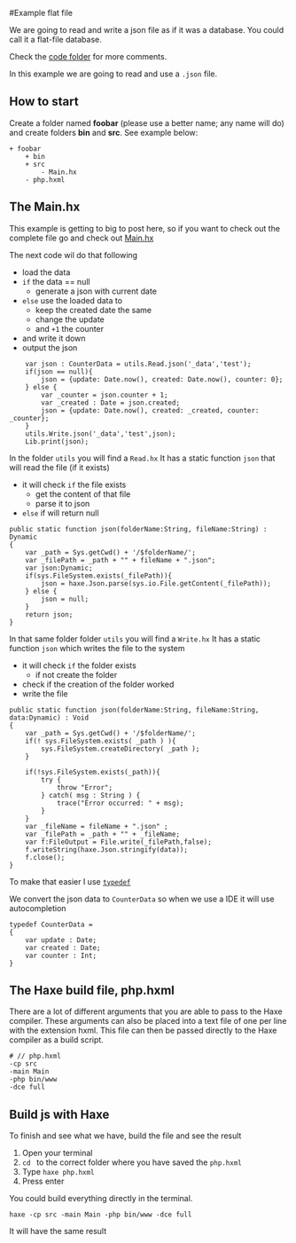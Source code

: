 #Example flat file

We are going to read and write a json file as if it was a database.
You could call it a flat-file database.

Check the [code folder](https://github.com/MatthijsKamstra/haxephp/tree/master/09flatfile/code) for more comments.

In this example we are going to read and use a `.json` file.



## How to start

Create a folder named **foobar** (please use a better name; any name will do) and create folders **bin** and **src**.
See example below:

```
+ foobar
	+ bin
	+ src
		- Main.hx
	- php.hxml
```



## The Main.hx

This example is getting to big to post here, so if you want to check out the complete file go and check out [Main.hx](https://github.com/MatthijsKamstra/haxephp/tree/master/09flatfile/code/Main.hx) 


The next code wil do that following

- load the data
- `if` the data == null
	- generate a json with current date
- `else` use the loaded data to 
	- keep the created date the same
	- change the update
	- and `+1` the counter
- and write it down
- output the json

```
	var json : CounterData = utils.Read.json('_data','test');
	if(json == null){
		json = {update: Date.now(), created: Date.now(), counter: 0};
	} else {
		var _counter = json.counter + 1;
		var _created : Date = json.created;
		json = {update: Date.now(), created: _created, counter: _counter};
	}
	utils.Write.json('_data','test',json);
	Lib.print(json);
```

In the folder `utils` you will find a `Read.hx`
It has a static function `json` that will read the file (if it exists)

- it will check `if` the file exists
	- get the content of that file 
	- parse it to json
- `else` if will return null

```
public static function json(folderName:String, fileName:String) : Dynamic
{
	var _path = Sys.getCwd() + '/$folderName/';
	var _filePath = _path + "" + fileName + ".json";
	var json:Dynamic;
	if(sys.FileSystem.exists(_filePath)){
		json = haxe.Json.parse(sys.io.File.getContent(_filePath));
	} else {
		json = null;
	}
	return json;
}	
```

In that same folder folder `utils` you will find a `Write.hx`
It has a static function `json` which writes the file to the system

- it will check `if` the folder exists
	- if not create the folder 
- check if the creation of the folder worked
- write the file

```
public static function json(folderName:String, fileName:String, data:Dynamic) : Void
{
	var _path = Sys.getCwd() + '/$folderName/';
	if(! sys.FileSystem.exists( _path ) ){
		sys.FileSystem.createDirectory( _path );
	}

	if(!sys.FileSystem.exists(_path)){
	 	try {
			throw "Error";
		} catch( msg : String ) {
			trace("Error occurred: " + msg);
		}
	}
	var _fileName = fileName + ".json" ;
	var _filePath = _path + "" + _fileName;
    var f:FileOutput = File.write(_filePath,false);
    f.writeString(haxe.Json.stringify(data));
    f.close();
}	
```

To make that easier I use [`typedef`](http://haxe.org/manual/type-system-typedef.html)

We convert the json data to `CounterData` so when we use a IDE it will use autocompletion

```
typedef CounterData = 
{
	var update : Date;
	var created : Date;
	var counter : Int;
}

```


## The Haxe build file, php.hxml

There are a lot of different arguments that you are able to pass to the Haxe compiler.
These arguments can also be placed into a text file of one per line with the extension hxml. This file can then be passed directly to the Haxe compiler as a build script.

```
# // php.hxml
-cp src
-main Main
-php bin/www
-dce full
```


## Build js with Haxe

To finish and see what we have, build the file and see the result

1. Open your terminal
2. `cd ` to the correct folder where you have saved the `php.hxml` 
3. Type `haxe php.hxml`
4. Press enter


You could build everything directly in the terminal.

```
haxe -cp src -main Main -php bin/www -dce full
```

It will have the same result



